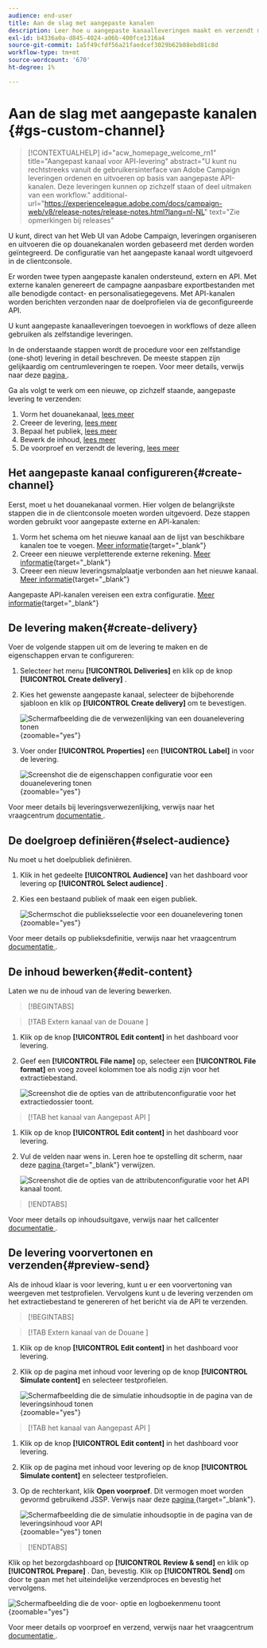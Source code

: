 ```yaml
---
audience: end-user
title: Aan de slag met aangepaste kanalen
description: Leer hoe u aangepaste kanaalleveringen maakt en verzendt met Adobe Campaign Web
exl-id: b4336a0a-d845-4024-a06b-400fce1316a4
source-git-commit: 1a5f49cfdf56a21faedcef3029b62b88ebd81c8d
workflow-type: tm+mt
source-wordcount: '670'
ht-degree: 1%

---
```


# Aan de slag met aangepaste kanalen {#gs-custom-channel}

>[!CONTEXTUALHELP]
>id="acw_homepage_welcome_rn1"
>title="Aangepast kanaal voor API-levering"
>abstract="U kunt nu rechtstreeks vanuit de gebruikersinterface van Adobe Campaign leveringen ordenen en uitvoeren op basis van aangepaste API-kanalen. Deze leveringen kunnen op zichzelf staan of deel uitmaken van een workflow."
>additional-url="https://experienceleague.adobe.com/docs/campaign-web/v8/release-notes/release-notes.html?lang=nl-NL" text="Zie opmerkingen bij releases"

U kunt, direct van het Web UI van Adobe Campaign, leveringen organiseren en uitvoeren die op douanekanalen worden gebaseerd met derden worden geïntegreerd. De configuratie van het aangepaste kanaal wordt uitgevoerd in de clientconsole.

Er worden twee typen aangepaste kanalen ondersteund, extern en API. Met externe kanalen genereert de campagne aanpasbare exportbestanden met alle benodigde contact- en personalisatiegegevens. Met API-kanalen worden berichten verzonden naar de doelprofielen via de geconfigureerde API.

U kunt aangepaste kanaalleveringen toevoegen in workflows of deze alleen gebruiken als zelfstandige leveringen.

In de onderstaande stappen wordt de procedure voor een zelfstandige (one-shot) levering in detail beschreven. De meeste stappen zijn gelijkaardig om centrumleveringen te roepen. Voor meer details, verwijs naar deze [ pagina ](../call-center/create-call-center.md).

Ga als volgt te werk om een nieuwe, op zichzelf staande, aangepaste levering te verzenden:

1. Vorm het douanekanaal, [ lees meer ](#create-channel)
1. Creeer de levering, [ lees meer ](#create-delivery)
1. Bepaal het publiek, [ lees meer ](#select-audience)
1. Bewerk de inhoud, [ lees meer ](#edit-content)
1. De voorproef en verzendt de levering, [ lees meer ](#preview-send)

## Het aangepaste kanaal configureren{#create-channel}

Eerst, moet u het douanekanaal vormen. Hier volgen de belangrijkste stappen die in de clientconsole moeten worden uitgevoerd. Deze stappen worden gebruikt voor aangepaste externe en API-kanalen:

1. Vorm het schema om het nieuwe kanaal aan de lijst van beschikbare kanalen toe te voegen. [Meer informatie](https://experienceleague.adobe.com/docs/campaign/campaign-v8/send/custom-channel.html?lang=nl-NL#configure-schema){target="_blank"}
1. Creeer een nieuwe verpletterende externe rekening. [Meer informatie](https://experienceleague.adobe.com/docs/campaign/campaign-v8/send/custom-channel.html?lang=nl-NL#reate-ext-account){target="_blank"}
1. Creeer een nieuw leveringsmalplaatje verbonden aan het nieuwe kanaal. [Meer informatie](https://experienceleague.adobe.com/docs/campaign/campaign-v8/send/custom-channel.html?lang=nl-NL#create-template){target="_blank"}

Aangepaste API-kanalen vereisen een extra configuratie. [Meer informatie](https://experienceleague.adobe.com/docs/campaign/campaign-v8/send/custom-channel.html?lang=nl-NL#api-additional){target="_blank"}

## De levering maken{#create-delivery}

Voer de volgende stappen uit om de levering te maken en de eigenschappen ervan te configureren:

1. Selecteer het menu **[!UICONTROL Deliveries]** en klik op de knop **[!UICONTROL Create delivery]** .

1. Kies het gewenste aangepaste kanaal, selecteer de bijbehorende sjabloon en klik op **[!UICONTROL Create delivery]** om te bevestigen.

   ![ Schermafbeelding die de verwezenlijking van een douanelevering tonen ](assets/cus-create.png){zoomable="yes"}

1. Voer onder **[!UICONTROL Properties]** een **[!UICONTROL Label]** in voor de levering.

   ![ Screenshot die de eigenschappen configuratie voor een douanelevering tonen ](assets/cus-properties.png){zoomable="yes"}

Voor meer details bij leveringsverwezenlijking, verwijs naar het vraagcentrum [ documentatie ](../call-center/create-call-center.md#create-delivery).

## De doelgroep definiëren{#select-audience}

Nu moet u het doelpubliek definiëren.

1. Klik in het gedeelte **[!UICONTROL Audience]** van het dashboard voor levering op **[!UICONTROL Select audience]** .

1. Kies een bestaand publiek of maak een eigen publiek.

   ![ Schermschot die publieksselectie voor een douanelevering tonen ](assets/cc-audience2.png){zoomable="yes"}

Voor meer details op publieksdefinitie, verwijs naar het vraagcentrum [ documentatie ](../call-center/create-call-center.md#select-audience).

## De inhoud bewerken{#edit-content}

Laten we nu de inhoud van de levering bewerken.

>[!BEGINTABS]

>[!TAB  Extern kanaal van de Douane ]

1. Klik op de knop **[!UICONTROL Edit content]** in het dashboard voor levering.

1. Geef een **[!UICONTROL File name]** op, selecteer een **[!UICONTROL File format]** en voeg zoveel kolommen toe als nodig zijn voor het extractiebestand.

   ![ Screenshot die de opties van de attributenconfiguratie voor het extractiedossier toont.](assets/cc-content-attributes.png)

>[!TAB  het kanaal van Aangepast API ]

1. Klik op de knop **[!UICONTROL Edit content]** in het dashboard voor levering.

1. Vul de velden naar wens in. Leren hoe te opstelling dit scherm, naar deze [ pagina ](https://experienceleague.adobe.com/docs/campaign/campaign-v8/send/custom-channel.html?lang=nl-NL#api-additional-screen){target="_blank"} verwijzen.

   ![ Screenshot die de opties van de attributenconfiguratie voor het API kanaal toont.](assets/cc-content-attributes-api.png)

>[!ENDTABS]

Voor meer details op inhoudsuitgave, verwijs naar het callcenter [ documentatie ](../call-center/create-call-center.md#edit-content).

## De levering voorvertonen en verzenden{#preview-send}

Als de inhoud klaar is voor levering, kunt u er een voorvertoning van weergeven met testprofielen. Vervolgens kunt u de levering verzenden om het extractiebestand te genereren of het bericht via de API te verzenden.

>[!BEGINTABS]

>[!TAB  Extern kanaal van de Douane ]

1. Klik op de knop **[!UICONTROL Edit content]** in het dashboard voor levering.

1. Klik op de pagina met inhoud voor levering op de knop **[!UICONTROL Simulate content]** en selecteer testprofielen.

   ![ Schermafbeelding die de simulatie inhoudsoptie in de pagina van de leveringsinhoud tonen ](assets/cus-simulate.png){zoomable="yes"}

>[!TAB  het kanaal van Aangepast API ]

1. Klik op de knop **[!UICONTROL Edit content]** in het dashboard voor levering.

1. Klik op de pagina met inhoud voor levering op de knop **[!UICONTROL Simulate content]** en selecteer testprofielen.

1. Op de rechterkant, klik **Open voorproef**. Dit vermogen moet worden gevormd gebruikend JSSP. Verwijs naar deze [ pagina ](https://experienceleague.adobe.com/docs/campaign/campaign-v8/send/custom-channel.html?lang=nl-NL#api-additional-preview){target="_blank"}.

   ![ Schermafbeelding die de simulatie inhoudsoptie in de pagina van de leveringsinhoud voor API ](assets/cus-simulate-api.png){zoomable="yes"} tonen

>[!ENDTABS]

Klik op het bezorgdashboard op **[!UICONTROL Review & send]** en klik op **[!UICONTROL Prepare]** . Dan, bevestig. Klik op **[!UICONTROL Send]** om door te gaan met het uiteindelijke verzendproces en bevestig het vervolgens.

![ Schermafbeelding die de voor- optie en logboekenmenu toont ](assets/cus-prepare.png){zoomable="yes"}

Voor meer details op voorproef en verzend, verwijs naar het vraagcentrum [ documentatie ](../call-center/create-call-center.md#preview-send).
